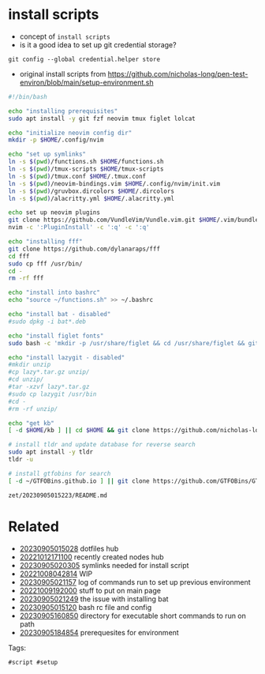# install scripts

- concept of `install scripts`
- is it a good idea to set up git credential storage?

```
git config --global credential.helper store
```

- original install scripts from https://github.com/nicholas-long/pen-test-environ/blob/main/setup-environment.sh
```bash
#!/bin/bash

echo "installing prerequisites"
sudo apt install -y git fzf neovim tmux figlet lolcat

echo "initialize neovim config dir"
mkdir -p $HOME/.config/nvim

echo "set up symlinks"
ln -s $(pwd)/functions.sh $HOME/functions.sh
ln -s $(pwd)/tmux-scripts $HOME/tmux-scripts
ln -s $(pwd)/tmux.conf $HOME/.tmux.conf
ln -s $(pwd)/neovim-bindings.vim $HOME/.config/nvim/init.vim
ln -s $(pwd)/gruvbox.dircolors $HOME/.dircolors
ln -s $(pwd)/alacritty.yml $HOME/.alacritty.yml

echo set up neovim plugins
git clone https://github.com/VundleVim/Vundle.vim.git $HOME/.vim/bundle/Vundle.vim
nvim -c ':PluginInstall' -c ':q' -c ':q'

echo "installing fff"
git clone https://github.com/dylanaraps/fff
cd fff
sudo cp fff /usr/bin/
cd -
rm -rf fff

echo "install into bashrc"
echo "source ~/functions.sh" >> ~/.bashrc

echo "install bat - disabled"
#sudo dpkg -i bat*.deb

echo "install figlet fonts"
sudo bash -c 'mkdir -p /usr/share/figlet && cd /usr/share/figlet && git clone https://github.com/xero/figlet-fonts && mv figlet-fonts/* .'

echo "install lazygit - disabled"
#mkdir unzip
#cp lazy*.tar.gz unzip/
#cd unzip/
#tar -xzvf lazy*.tar.gz
#sudo cp lazygit /usr/bin
#cd -
#rm -rf unzip/

echo "get kb"
[ -d $HOME/kb ] || cd $HOME && git clone https://github.com/nicholas-long/kb

# install tldr and update database for reverse search
sudo apt install -y tldr
tldr -u

# install gtfobins for search
[ -d ~/GTFOBins.github.io ] || git clone https://github.com/GTFOBins/GTFOBins.github.io
```

` zet/20230905015223/README.md `

# Related

- [20230905015028](/zet/20230905015028/README.md) dotfiles hub
- [20221012171100](/zet/20221012171100/README.md) recently created nodes hub
- [20230905020305](/zet/20230905020305/README.md) symlinks needed for install script
- [20221008042814](/zet/20221008042814/README.md) WIP
- [20230905021157](/zet/20230905021157/README.md) log of commands run to set up previous environment
- [20221009192000](/zet/20221009192000/README.md) stuff to put on main page
- [20230905021249](/zet/20230905021249/README.md) the issue with installing bat
- [20230905015120](/zet/20230905015120/README.md) bash rc file and config
- [20230905160850](/zet/20230905160850/README.md) directory for executable short commands to run on path
- [20230905184854](/zet/20230905184854/README.md) prerequesites for environment

Tags:

    #script #setup
